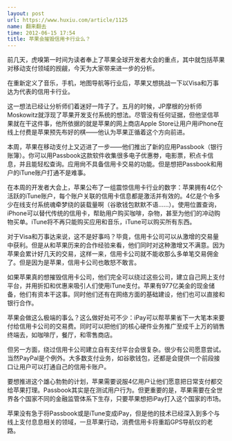 ```yaml
---
layout: post
url: https://www.huxiu.com/article/1125
name: 翻来翻去
time: 2012-06-15 17:54
title: 苹果会摧毁信用卡行业么？
---
```

前几天，虎嗅第一时间为读者奉上了苹果全球开发者大会的重点，其中就包括苹果对移动支付领域的觊觎，今天为大家带来进一步的分析。

在重新定义了音乐，手机，地图导航等行业后，苹果又想挑战一下以Visa和万事达为代表的信用卡行业。

这一想法已经让分析师们着迷好一阵子了。五月的时候，JP摩根的分析师Moskowitz就浮现了苹果开发支付系统的想法。尽管没有任何证据，但他坚信苹果就在干这件事，他所依据的就是苹果的网上商店Apple Store让用户用iPhone在线上付费是苹果预先布好的棋——他认为苹果正循着这个方向前进。

本周，苹果在移动支付上又迈进了一步——他们推出了新的应用Passbook（银行账簿）。你可以用Passbook这款软件收集很多电子优惠劵，电影票，积点卡信息，并且能轻松查询。应用尙不具备信用卡交易的功能。但是想把Passbook和用户的iTune账户打通不是难事。

在本周的开发者大会上，苹果公布了一组震惊信用卡行业的数字：苹果拥有4亿个活跃的iTune账户，每个账户关联的信用卡信息都是激活并有效的。4亿是个令多少在线支付系统魂牵梦绕的装载量啊（谷歌钱包默默不语......）。使用位置查询，iPhone可以替代传统的信用卡，帮助用户购买咖啡，杂物，甚至为他们的冲动购物买单。iTune将不再只能购买应用和音乐，iTune可以购买所有东西。

对于Visa和万事达来说，这不是好事吗？毕竟，信用卡公司可以从激增的交易量中获利。但是从和苹果历来的合作经验来看，他们同时对这种激增又不满意。因为苹果会累计好几天的交易，这样一来，信用卡公司就不能收那么多单笔交易佣金了。但是因为是苹果，信用卡公司也敢怒不敢言。

如果苹果真的想摧毁信用卡公司，他们完全可以绕过这些公司，建立自己网上支付平台，并用折扣和优惠来吸引人们使用iTune支付。苹果有977亿美金的现金储备，他们有资本干这事。同时他们还有在网络方面的基础建设，他们也可以直接和银行合作。

苹果会做这么极端的事么？这么做好处可不少：iPay可以帮苹果省下一大笔本来要付给信用卡公司的交易费。同时可以把他们的核心硬件业务推广至成千上万的销售终端去，如咖啡厅，餐厅，和零售商店。

但另一方面，绕过信用卡公司建立自有支付平台会很复杂。很少有公司愿意尝试。当然PayPal是个例外。大多数支付业务，如谷歌钱包，还都是会提供一个前段接口让用户可以打通自己的信用卡账户。

要想推进这个雄心勃勃的计划，苹果需要说服4亿用户让他们愿意把日常支付都交给苹果打理。Passbook其实是在测试用户行为。但更重要的是，苹果需要在全世界各个国家不同的金融监管体系下生存，只要苹果想把iPay打入这个国家的市场。

苹果没有急于将Passbook或是iTune变成iPay，但是他的技术已经深入到多个与线上支付息息相关的领域，一旦苹果行动，消费信用卡将重蹈GPS导航仪的老路。

